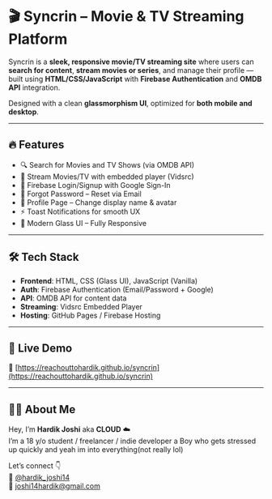 # 🎬 Syncrin – Movie & TV Streaming Platform

Syncrin is a **sleek, responsive movie/TV streaming site** where users can **search for content**, **stream movies or series**, and manage their profile — built using **HTML/CSS/JavaScript** with **Firebase Authentication** and **OMDB API** integration.

Designed with a clean **glassmorphism UI**, optimized for **both mobile and desktop**.

---

## 🔥 Features
- 🔍 Search for Movies and TV Shows (via OMDB API)
- 🎥 Stream Movies/TV with embedded player (Vidsrc)
- 🔐 Firebase Login/Signup with Google Sign-In
- 💬 Forgot Password – Reset via Email
- 👤 Profile Page – Change display name & avatar
- ⚡ Toast Notifications for smooth UX
- 🎨 Modern Glass UI – Fully Responsive

---

## 🛠️ Tech Stack
- **Frontend**: HTML, CSS (Glass UI), JavaScript (Vanilla)
- **Auth**: Firebase Authentication (Email/Password + Google)
- **API**: OMDB API for content data
- **Streaming**: Vidsrc Embedded Player
- **Hosting**: GitHub Pages / Firebase Hosting

---

## 🚀 Live Demo
🔗 [https://reachouttohardik.github.io/syncrin](https://reachouttohardik.github.io/syncrin) 

---

## 👨‍💻 About Me
Hey, I’m **Hardik Joshi** aka **CLOUD** ☁️  
I’m a 18 y/o student / freelancer / indie developer 
a Boy who gets stressed up quickly
and yeah im into everything(not really lol)

Let’s connect 👇  
📱 [@hardik_joshi14](https://instagram.com/hardik_joshi14)  
📧 joshi14hardik@gmail.com
